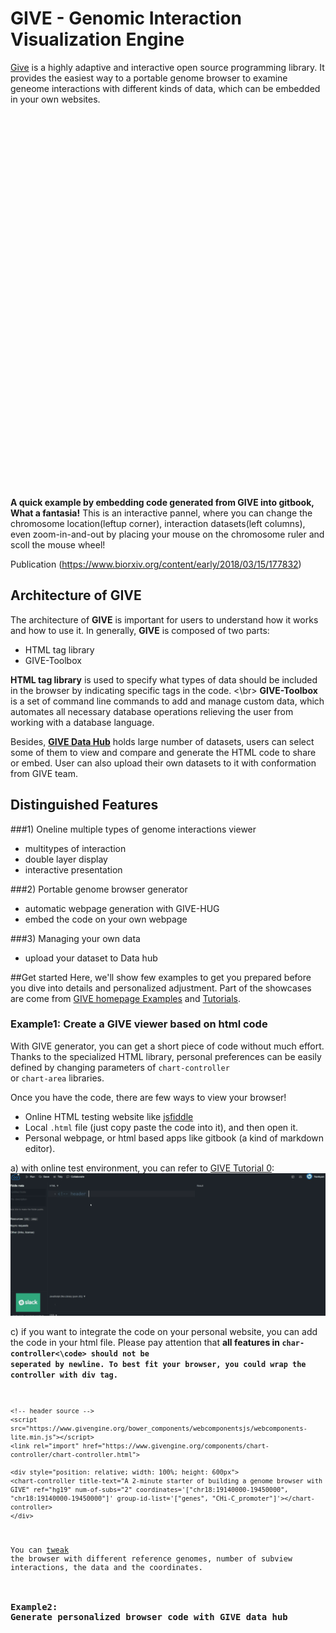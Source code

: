 # GIVE - Genomic Interaction Visualization Engine
[Give](https://zhong-lab-ucsd.github.io/GIVE_homepage/) is a highly adaptive and interactive open source programming library. It provides the easiest way to  a portable genome browser to examine geneome interactions with different kinds of data, which can be embedded in your own websites. 

<!-- header source -->
<script src="https://www.givengine.org/bower_components/webcomponentsjs/webcomponents-lite.min.js"></script> 
<link rel="import" href="https://www.givengine.org/components/chart-controller/chart-controller.html">

<div style="position: relative; width: 100%; height: 600px">
<chart-controller title-text="A 2-minute starter of building a genome browser with GIVE" ref="hg19" num-of-subs="2" coordinates='["chr18:19140000-19450000", "chr18:19140000-19450000"]' group-id-list='["genes", "CHi-C_promoter"]'></chart-controller>
</div>


**A quick example by embedding code generated from GIVE into gitbook, What a fantasia!**
This is an interactive pannel, where you can change the chromosome location(leftup corner), interaction datasets(left columns), even zoom-in-and-out by placing your mouse on the chromosome ruler and scoll the mouse wheel!

Publication (https://www.biorxiv.org/content/early/2018/03/15/177832)

## Architecture of GIVE
The architecture of **GIVE** is important for users to understand how it works and how to use it. 
In generally, **GIVE** is composed of two parts:
- HTML tag library
- GIVE-Toolbox

**HTML tag library** is used to specify what types of data should be included in the browser by indicating specific tags in the code. <\br>
**GIVE-Toolbox** is a set of command line commands to add and manage custom data, which automates all necessary database operations relieving the user from working with a database language. 

Besides, **[GIVE Data Hub](https://www.givengine.org/give-data-hub.html)** holds large number of datasets, users can select some of them to view and compare and generate the HTML code to share or embed. User can also upload their own datasets to it with conformation from GIVE team.

## Distinguished Features
###1) Oneline multiple types of genome interactions viewer
- multitypes of interaction
- double layer display
- interactive presentation

###2) Portable genome browser generator
- automatic webpage generation with GIVE-HUG
- embed the code on your own webpage 

###3) Managing your own data
- upload your dataset to Data hub

##Get started
Here, we'll show few examples to get you prepared before you dive into details and personalized adjustment. Part of the showcases are come from [GIVE homepage Examples]() and [Tutorials](https://github.com/Zhong-Lab-UCSD/Genomic-Interactive-Visualization-Engine/tree/master/tutorials).

### Example1: Create a GIVE viewer based on html code
With GIVE generator, you can get a short piece of code without much effort. Thanks to the specialized HTML library, personal preferences can be easily defined by changing parameters of <code>chart-controller </code> or <code>chart-area</code> libraries.

Once you have the code, there are few ways to view your browser!
- Online HTML testing website like [jsfiddle](https://jsfiddle.net/)
- Local <code>.html</code> file (just copy paste the code into it), and then open it.
- Personal webpage, or html based apps like gitbook (a kind of markdown editor). 

a) with online test environment, you can refer to [GIVE Tutorial 0](https://github.com/Zhong-Lab-UCSD/Genomic-Interactive-Visualization-Engine/blob/master/tutorials/0-shortexample.md):
![](/assets/2-minutes-show.gif)

c) if you want to integrate the code on your personal website, you can add the code in your html file. Please pay attention that **all features in <code>char-controller<\code> should not be seperated by newline. To best fit your browser, you could wrap the controller with div tag.**
```
<!-- header source -->
<script src="https://www.givengine.org/bower_components/webcomponentsjs/webcomponents-lite.min.js"></script> 
<link rel="import" href="https://www.givengine.org/components/chart-controller/chart-controller.html">

<div style="position: relative; width: 100%; height: 600px">
<chart-controller title-text="A 2-minute starter of building a genome browser with GIVE" ref="hg19" num-of-subs="2" coordinates='["chr18:19140000-19450000", "chr18:19140000-19450000"]' group-id-list='["genes", "CHi-C_promoter"]'></chart-controller>
</div>
```
You can [tweak](https://github.com/Zhong-Lab-UCSD/Genomic-Interactive-Visualization-Engine/blob/master/tutorials/1.2-html-tweak.md) the browser with different reference genomes, number of subview interactions, the data and the coordinates. 

### Example2: Generate personalized browser code with GIVE data hub



















 